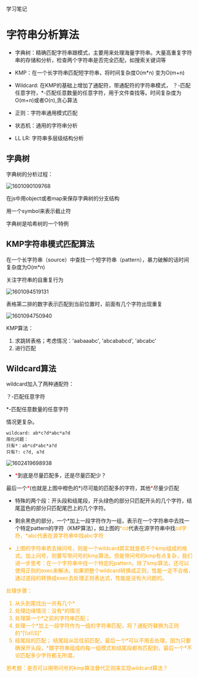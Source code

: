 学习笔记
# 字符串分析算法
- 字典树：精确匹配字符串跟模式，主要用来处理海量字符串。大量高重复字符串的存储和分析，检查两个字符串是否完全匹配，如搜索关键词等

- KMP：在一个长字符串匹配短字符串，将时间复杂度O(m*n) 变为O(m+n)

- Wildcard: 在KMP的基础上增加了通配符，带通配符的字符串模式， ？-匹配任意字符，*-匹配任意数量的任意字符，用于文件查找等。时间复杂度为O(m+n)或者O(n),贪心算法

- 正则：字符串通用模式匹配

- 状态机：通用的字符串分析

- LL LR: 字符串多层级结构分析

  

## 字典树

字典树的分析过程：

![1601090109768](C:\Users\Administrator\AppData\Roaming\Typora\typora-user-images\1601090109768.png)

在js中用object或者map来保存字典树的分支结构

用一个symbol来表示截止符

字典树是哈希树的一个特例



## KMP字符串模式匹配算法

在一个长字符串（source）中查找一个短字符串（pattern），暴力破解的话时间复杂度为O(m*n)

关注字符串的自重复行为

![1601094519131](C:\Users\Administrator\AppData\Roaming\Typora\typora-user-images\1601094519131.png)

表格第二排的数字表示匹配到当前位置时，前面有几个字符出现重复

![1601094750940](C:\Users\Administrator\AppData\Roaming\Typora\typora-user-images\1601094750940.png)

KMP算法：

1. 求跳转表格；考虑情况：'aabaaabc', 'abcababcd', 'abcabc'
2. 进行匹配



## Wildcard算法
wildcard加入了两种通配符：

？-匹配任意字符

\*-匹配任意数量的任意字符

情况更复杂。

```
wildcard: ab*c?d*abc*a?d
简化问题：
只有*：ab*cd*abc*a?d
只有?: c?d, a?d
```

![1602419698938](C:\Users\Administrator\AppData\Roaming\Typora\typora-user-images\1602419698938.png)

- <font color="red">\*</font>到底是尽量匹配多，还是尽量匹配少？

最后一个<font color="red">\*</font>(也就是上图中橙色的\*)尽可能的匹配多的字符，其他<font color="red">\*</font>尽量少匹配

- 特殊的两个段：开头段和结尾段，开头绿色的部分只匹配开头的几个字符，结尾蓝色的部分只匹配尾巴上的几个字符。

- 剩余黑色的部分，一个\*加上一段字符作为一组，表示在一个字符串中去找一个特定pattern的字符（KMP算法），如上图的<font color="orange">\*cd</font>代表在源字符串中找<font color="orange">cd字符，<font color="orange">\*abc</font>代表在源字符串中找<font color="orange">abc</font>字符
- 上图的字符串若去掉问号，则是一个wildcard其实就是若干个kmp组成的格式。加上问号，则要写带问号的kmp算法，但是带问号的kmp有点复杂，我们进一步思考：在一个字符串中找一个特定的pattern，除了kmp算法，还可以使用正则的exec来解决。如果把整个wildcard转换成正则，性能一定不合格，通过逐段的转换成exec去处理正则表达式，性能是没有大问题的。

处理步骤：

1. 从头到尾找出一共有几个\*
2. 处理边缘情况：没有\*的情况
3. 处理第一个\*之前的字符串匹配；
4. 处理一个\*加上一段字符作为一组的字符串匹配，将？通配符替换为正则的“[\\\s\\\S]”
5. 结尾段的匹配； 结尾段从后往前匹配，最后一个\*可以不用去处理，因为只要确保开头段，\*跟字符串组成的每一组模式和结尾段都有匹配到，最后一个*不论匹配多少字符都无所谓。



思考题：是否可以用带问号的kmp算法替代正则来实现wildcard算法？